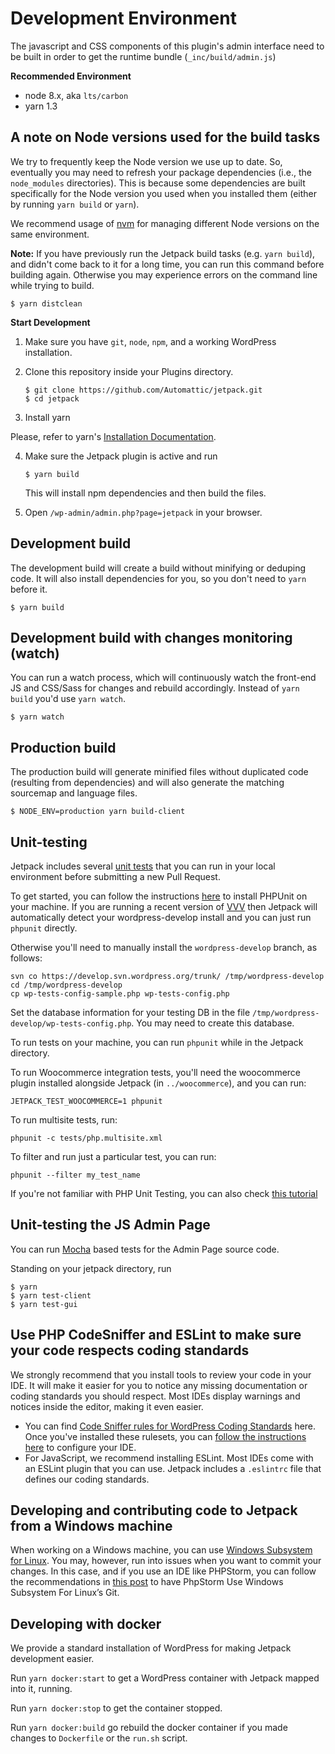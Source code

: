 # Development Environment

The javascript and CSS components of this plugin's admin interface need to be built in order to get the runtime bundle (`_inc/build/admin.js`)

**Recommended Environment**

* node 8.x, aka `lts/carbon`
* yarn 1.3

## A note on Node versions used for the build tasks

We try to frequently keep the Node version we use up to date. So, eventually you may need to refresh your package dependencies (i.e., the `node_modules` directories). This is because some dependencies are built specifically for the Node version you used when you installed them (either by running `yarn build` or `yarn`).

We recommend usage of [nvm](https://www.npmjs.com/package/nvm) for managing different Node versions on the same environment.

**Note:** If you have previously run the Jetpack build tasks (e.g. `yarn build`), and didn't come back to it for a long time, you can
run this command before building again. Otherwise you may experience errors on the command line while trying to build.

```
$ yarn distclean
```

**Start Development**

1. Make sure you have `git`, `node`, `npm`, and a working WordPress installation.
2. Clone this repository inside your Plugins directory.

	```
	$ git clone https://github.com/Automattic/jetpack.git
	$ cd jetpack
	```

3. Install yarn

Please, refer to yarn's [Installation Documentation](https://yarnpkg.com/docs/install/).

4. Make sure the Jetpack plugin is active and run

	```
	$ yarn build
	```

	This will install npm dependencies and then build the files.

5. Open `/wp-admin/admin.php?page=jetpack` in your browser.

## Development build

The development build will create a build without minifying or deduping code. It will also install dependencies for you, so you don't need to `yarn` before it.

```
$ yarn build
```

## Development build with changes monitoring (watch)

You can run a watch process, which will continuously watch the front-end JS and CSS/Sass for changes and rebuild accordingly.
Instead of `yarn build` you'd use `yarn watch`.

```
$ yarn watch
```

## Production build

The production build will generate minified files without duplicated code (resulting from dependencies) and will also generate the matching sourcemap and language files.

```
$ NODE_ENV=production yarn build-client
```

## Unit-testing

Jetpack includes several [unit tests](https://github.com/Automattic/jetpack/tree/master/tests) that you can run in your local environment before submitting a new Pull Request.

To get started, you can follow the instructions [here](https://phpunit.de/getting-started.html) to install PHPUnit on your machine. If you are running a recent version of [VVV](https://github.com/Varying-Vagrant-Vagrants/VVV) then Jetpack will automatically detect your wordpress-develop install and you can just run `phpunit` directly.

Otherwise you'll need to manually install the `wordpress-develop` branch, as follows:

```
svn co https://develop.svn.wordpress.org/trunk/ /tmp/wordpress-develop
cd /tmp/wordpress-develop
cp wp-tests-config-sample.php wp-tests-config.php
```

Set the database information for your testing DB in the file `/tmp/wordpress-develop/wp-tests-config.php`. You may need to create this database.

To run tests on your machine, you can run `phpunit` while in the Jetpack directory.

To run Woocommerce integration tests, you'll need the woocommerce plugin installed alongside Jetpack (in `../woocommerce`), and you can run:

```
JETPACK_TEST_WOOCOMMERCE=1 phpunit
```

To run multisite tests, run:

```
phpunit -c tests/php.multisite.xml
```

To filter and run just a particular test, you can run:

```
phpunit --filter my_test_name
```

If you're not familiar with PHP Unit Testing, you can also check [this tutorial](https://pippinsplugins.com/series/unit-tests-wordpress-plugins/)

## Unit-testing the JS Admin Page

You can run [Mocha](https://mochajs.org/) based tests for the Admin Page source code.

Standing on your jetpack directory, run

```
$ yarn
$ yarn test-client
$ yarn test-gui
```

## Use PHP CodeSniffer and ESLint to make sure your code respects coding standards

We strongly recommend that you install tools to review your code in your IDE. It will make it easier for you to notice any missing documentation or coding standards you should respect. Most IDEs display warnings and notices inside the editor, making it even easier.

- You can find [Code Sniffer rules for WordPress Coding Standards](https://github.com/WordPress-Coding-Standards/WordPress-Coding-Standards#installation) here. Once you've installed these rulesets, you can [follow the instructions here](https://github.com/WordPress-Coding-Standards/WordPress-Coding-Standards#how-to-use) to configure your IDE.
- For JavaScript, we recommend installing ESLint. Most IDEs come with an ESLint plugin that you can use. Jetpack includes a `.eslintrc` file that defines our coding standards.

## Developing and contributing code to Jetpack from a Windows machine

When working on a Windows machine, you can use [Windows Subsystem for Linux](https://en.wikipedia.org/wiki/Windows_Subsystem_for_Linux). You may, however, run into issues when you want to commit your changes. In this case, and if you use an IDE like PHPStorm, you can follow the recommendations in [this post](https://alex.blog/2018/02/21/guide-to-having-phpstorm-use-windows-subsystem-for-linux-git/) to have PhpStorm Use Windows Subsystem For Linux’s Git.


## Developing with docker

We provide a standard installation of WordPress for making Jetpack development easier.

Run `yarn docker:start` to get a WordPress container with Jetpack mapped into it, running.

Run `yarn docker:stop` to get the container stopped.

Run `yarn docker:build` go rebuild the docker container if you made changes to `Dockerfile` or the `run.sh` script.
